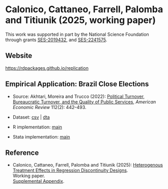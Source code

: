 # Calonico, Cattaneo, Farrell, Palomba and Titiunik (2025, working paper)

This work was supported in part by the National Science Foundation through grants [SES-2019432](https://www.nsf.gov/awardsearch/showAward?AWD_ID=2019432), and [SES-2241575](https://www.nsf.gov/awardsearch/showAward?AWD_ID=2241575).

## Website

https://rdpackages.github.io/replication

## Empirical Application: Brazil Close Elections

- Source: Akhtari, Moreira and Trucco (2022): [Political Turnover, Bureaucratic Turnover, and the Quality of Public Services](https://doi.org/10.1257/aer.20171867), _American Economic Review_ 112(2): 442–493.

- Dataset: [csv](AMT_2022_AER.csv) | [dta](AMT_2022_AER.dta)

- R implementation: [main](CCFT_2025_HTERD.R)

- Stata implementation: [main](CCFT_2025_HTERD.do)


## Reference

- Calonico, Cattaneo, Farrell, Palomba and Titiunik (2025): [Heterogenous Treatment Effects in Regression Discontinuity Designs](https://rdpackages.github.io/references/Calonico-Cattaneo-Farrell-Palomba-Titiunik_2025_HTERD.pdf).<br>
Working paper.<br>
[Supplemental Appendix](https://rdpackages.github.io/references/Calonico-Cattaneo-Farrell-Palomba-Titiunik_2025_HTERD--Supplement.pdf).

<br><br>
